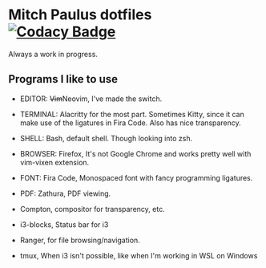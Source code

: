 # Mitch Paulus dotfiles [![Codacy Badge](https://api.codacy.com/project/badge/Grade/d50e331067be47ab8246b76686ff17c8)](https://www.codacy.com/manual/mitchpaulus/dotfiles?utm_source=github.com&amp;utm_medium=referral&amp;utm_content=mitchpaulus/dotfiles&amp;utm_campaign=Badge_Grade)

Always a work in progress.

## Programs I like to use

  * EDITOR: ~~Vim~~Neovim, I've made the switch.

  * TERMINAL: Alacritty for the most part. Sometimes Kitty, since it can
    make use of the ligatures in Fira Code. Also has nice transparency.

  * SHELL: Bash, default shell. Though looking into zsh.

  * BROWSER: Firefox, It's not Google Chrome and works pretty well with vim-vixen
    extension.

  * FONT: Fira Code, Monospaced font with fancy programming ligatures.

  * PDF: Zathura, PDF viewing.

  * Compton, compositor for transparency, etc.

  * i3-blocks, Status bar for i3

  * Ranger, for file browsing/navigation.

  * tmux, When i3 isn't possible, like when I'm working in WSL on Windows

